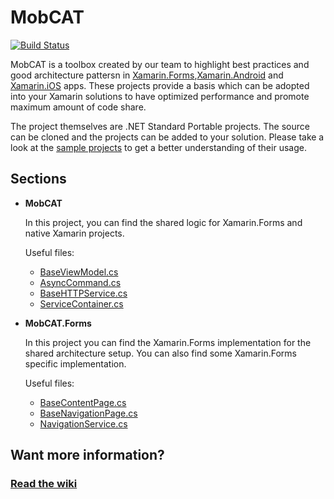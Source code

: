# MobCAT

[![Build Status](https://dotnetcst.visualstudio.com/MobCAT/_apis/build/status/MobCAT-CI?branchName=master)](https://dotnetcst.visualstudio.com/MobCAT/_build/latest?definitionId=60&branchName=master)

MobCAT is a toolbox created by our team to highlight best practices and good architecture pattersn in [Xamarin.Forms](https://docs.microsoft.com/en-us/xamarin/xamarin-forms/),[Xamarin.Android](https://docs.microsoft.com/en-us/xamarin/#pivot=platforms&panel=Android) and [Xamarin.iOS](https://docs.microsoft.com/en-us/xamarin/#pivot=platforms&panel=iOS) apps. These projects provide a basis which can be adopted into your Xamarin solutions to have optimized performance and promote maximum amount of code share. 

The project themselves are .NET Standard Portable projects. The source can be cloned and the projects can be added to your solution. Please take a look at the [sample projects](https://github.com/xamarin/mobcat/tree/master/samples) to get a better understanding of their usage.

## Sections

* **MobCAT**

   In this project, you can find the shared logic for Xamarin.Forms and native Xamarin projects. 

   Useful files:
   
   - [BaseViewModel.cs](https://github.com/xamarin/mobcat/blob/master/mobcat_shared/MobCAT/MVVM/BaseViewModel.cs)
   - [AsyncCommand.cs](https://github.com/xamarin/mobcat/blob/master/mobcat_shared/MobCAT/MVVM/AsyncCommand.cs)
   - [BaseHTTPService.cs](https://github.com/xamarin/mobcat/blob/master/mobcat_shared/MobCAT/Services/BaseHttpService.cs)
   - [ServiceContainer.cs](https://github.com/xamarin/mobcat/blob/master/mobcat_shared/MobCAT/ServiceContainer.cs)


* **MobCAT.Forms**

   In this project you can find the Xamarin.Forms implementation for the shared architecture setup. You can also find some Xamarin.Forms specific implementation. 

   Useful files:

   - [BaseContentPage.cs](https://github.com/xamarin/mobcat/blob/master/mobcat_shared/MobCAT.Forms/Pages/BaseContentPage.cs)
   - [BaseNavigationPage.cs](https://github.com/xamarin/mobcat/blob/master/mobcat_shared/MobCAT.Forms/Pages/BaseNavigationPage.cs)
   - [NavigationService.cs](https://github.com/xamarin/mobcat/blob/master/mobcat_shared/MobCAT.Forms/Services/NavigationService.cs)


## Want more information?

### [Read the wiki](https://github.com/xamarin/mobcat/wiki)